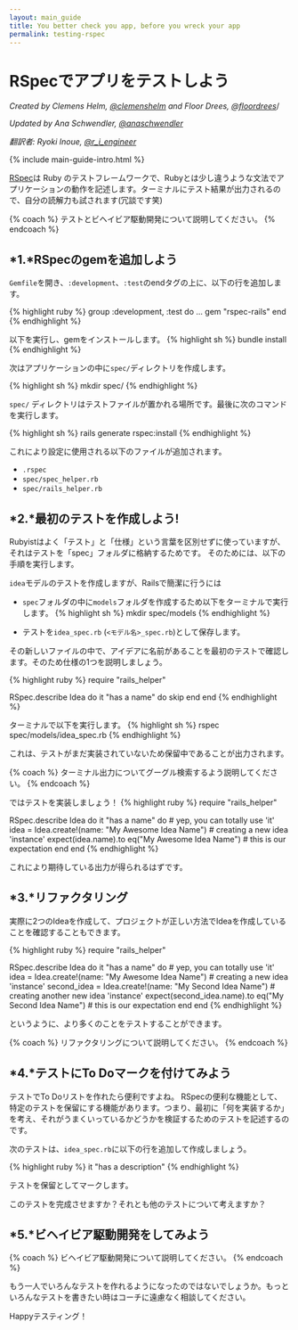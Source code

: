 ```yaml
---
layout: main_guide
title: You better check you app, before you wreck your app
permalink: testing-rspec
---
```


# RSpecでアプリをテストしよう

*Created by Clemens Helm, [@clemenshelm](https://twitter.com/clemenshelm) and Floor Drees, [@floordrees](https://twitter.com/floordrees)*/

*Updated by Ana Schwendler, [@anaschwendler](https://twitter.com/anaschwendler)*

*翻訳者: Ryoki Inoue, [@r_i_engineer](https://twitter.com/r_i_engineer)*

{% include main-guide-intro.html %}

[RSpec](https://github.com/rspec/rspec-rails)は Ruby のテストフレームワークで、Rubyとは少し違うような文法でアプリケーションの動作を記述します。ターミナルにテスト結果が出力されるので、自分の読解力も試されます(冗談です笑)

{% coach %}
テストとビヘイビア駆動開発について説明してください。
{% endcoach %}

## *1.*RSpecのgemを追加しよう

`Gemfile`を開き、`:development`、`:test`のendタグの上に、以下の行を追加します。

{% highlight ruby %}
group :development, :test do
  ...
  gem "rspec-rails"
end
{% endhighlight %}

以下を実行し、gemをインストールします。
{% highlight sh %}
bundle install
{% endhighlight %}

次はアプリケーションの中に`spec/`ディレクトリを作成します。

{% highlight sh %}
mkdir spec/
{% endhighlight %}

`spec/` ディレクトリはテストファイルが置かれる場所です。最後に次のコマンドを実行します。

{% highlight sh %}
rails generate rspec:install
{% endhighlight %}


これにより設定に使用される以下のファイルが追加されます。

- `.rspec`
- `spec/spec_helper.rb`
- `spec/rails_helper.rb`

## *2.*最初のテストを作成しよう!

Rubyistはよく「テスト」と「仕様」という言葉を区別せずに使っていますが、それはテストを「spec」フォルダに格納するためです。
そのためには、以下の手順を実行します。

`idea`モデルのテストを作成しますが、Railsで簡潔に行うには

* `spec`フォルダの中に`models`フォルダを作成するため以下をターミナルで実行します。
{% highlight sh %}
mkdir spec/models
{% endhighlight %}

* テストを`idea_spec.rb` (`<モデル名>_spec.rb`)として保存します。

その新しいファイルの中で、アイデアに名前があることを最初のテストで確認します。そのため仕様の1つを説明しましょう。

{% highlight ruby %}
require "rails_helper"

RSpec.describe Idea do
  it "has a name" do
    skip
  end
end
{% endhighlight %}

ターミナルで以下を実行します。
{% highlight sh %}
rspec spec/models/idea_spec.rb
{% endhighlight %}

これは、テストがまだ実装されていないため保留中であることが出力されます。

{% coach %}
ターミナル出力についてグーグル検索するよう説明してください。
{% endcoach %}

ではテストを実装しましょう！
{% highlight ruby %}
require "rails_helper"

RSpec.describe Idea do
  it "has a name" do # yep, you can totally use 'it'
    idea = Idea.create!(name: "My Awesome Idea Name") # creating a new idea 'instance'
    expect(idea.name).to eq("My Awesome Idea Name") # this is our expectation
  end
end
{% endhighlight %}

これにより期待している出力が得られるはずです。

## *3.*リファクタリング

実際に2つのIdeaを作成して、プロジェクトが正しい方法でIdeaを作成していることを確認することもできます。



{% highlight ruby %}
require "rails_helper"

RSpec.describe Idea do
  it "has a name" do # yep, you can totally use 'it'
    idea = Idea.create!(name: "My Awesome Idea Name") # creating a new idea 'instance'
    second_idea = Idea.create!(name: "My Second Idea Name") # creating another new idea 'instance'
    expect(second_idea.name).to eq("My Second Idea Name") # this is our expectation
  end
end
{% endhighlight %}

というように、より多くのことをテストすることができます。

{% coach %}
リファクタリングについて説明してください。
{% endcoach %}

## *4.*テストにTo Doマークを付けてみよう

テストでTo Doリストを作れたら便利ですよね。
RSpecの便利な機能として、特定のテストを保留にする機能があります。つまり、最初に「何を実装するか」を考え、それがうまくいっているかどうかを検証するためのテストを記述するのです。

次のテストは、`idea_spec.rb`に以下の行を追加して作成しましょう。

{% highlight ruby %}
it "has a description"
{% endhighlight %}

テストを保留としてマークします。

このテストを完成させますか？それとも他のテストについて考えますか？

## *5.*ビヘイビア駆動開発をしてみよう
{% coach %}
ビヘイビア駆動開発について説明してください。
{% endcoach %}

もう一人でいろんなテストを作れるようになったのではないでしょうか。もっといろんなテストを書きたい時はコーチに遠慮なく相談してください。

Happyテスティング！
